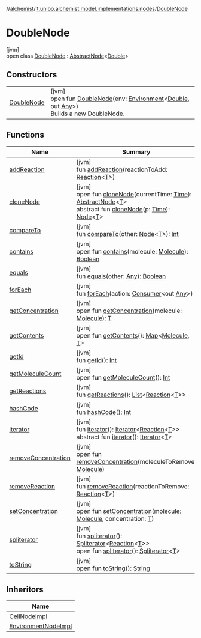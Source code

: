 //[alchemist](../../../index.md)/[it.unibo.alchemist.model.implementations.nodes](../index.md)/[DoubleNode](index.md)

# DoubleNode

[jvm]\
open class [DoubleNode](index.md) : [AbstractNode](../-abstract-node/index.md)<[Double](https://docs.oracle.com/javase/8/docs/api/java/lang/Double.html)>

## Constructors

| | |
|---|---|
| [DoubleNode](-double-node.md) | [jvm]<br>open fun [DoubleNode](-double-node.md)(env: [Environment](../../it.unibo.alchemist.model.interfaces/-environment/index.md)<[Double](https://docs.oracle.com/javase/8/docs/api/java/lang/Double.html), out [Any](https://kotlinlang.org/api/latest/jvm/stdlib/kotlin/-any/index.html)>)<br>Builds a new DoubleNode. |

## Functions

| Name | Summary |
|---|---|
| [addReaction](../-abstract-node/add-reaction.md) | [jvm]<br>fun [addReaction](../-abstract-node/add-reaction.md)(reactionToAdd: [Reaction](../../it.unibo.alchemist.model.interfaces/-reaction/index.md)<[T](../../it.unibo.alchemist.model.implementations.conditions/-generic-molecule-present/index.md)>) |
| [cloneNode](../-abstract-node/clone-node.md) | [jvm]<br>open fun [cloneNode](../-abstract-node/clone-node.md)(currentTime: [Time](../../it.unibo.alchemist.model.interfaces/-time/index.md)): [AbstractNode](../-abstract-node/index.md)<[T](../../it.unibo.alchemist.model.implementations.conditions/-generic-molecule-present/index.md)><br>abstract fun [cloneNode](../../it.unibo.alchemist.model.interfaces/-node/clone-node.md)(p: [Time](../../it.unibo.alchemist.model.interfaces/-time/index.md)): [Node](../../it.unibo.alchemist.model.interfaces/-node/index.md)<[T](../../it.unibo.alchemist.model.implementations.conditions/-generic-molecule-present/index.md)> |
| [compareTo](../-abstract-node/compare-to.md) | [jvm]<br>fun [compareTo](../-abstract-node/compare-to.md)(other: [Node](../../it.unibo.alchemist.model.interfaces/-node/index.md)<[T](../../it.unibo.alchemist.model.implementations.conditions/-generic-molecule-present/index.md)>): [Int](https://kotlinlang.org/api/latest/jvm/stdlib/kotlin/-int/index.html) |
| [contains](../-abstract-node/contains.md) | [jvm]<br>open fun [contains](../-abstract-node/contains.md)(molecule: [Molecule](../../it.unibo.alchemist.model.interfaces/-molecule/index.md)): [Boolean](https://kotlinlang.org/api/latest/jvm/stdlib/kotlin/-boolean/index.html) |
| [equals](../-abstract-node/equals.md) | [jvm]<br>fun [equals](../-abstract-node/equals.md)(other: [Any](https://kotlinlang.org/api/latest/jvm/stdlib/kotlin/-any/index.html)): [Boolean](https://kotlinlang.org/api/latest/jvm/stdlib/kotlin/-boolean/index.html) |
| [forEach](../-abstract-node/for-each.md) | [jvm]<br>fun [forEach](../-abstract-node/for-each.md)(action: [Consumer](https://docs.oracle.com/javase/8/docs/api/java/util/function/Consumer.html)<out [Any](https://kotlinlang.org/api/latest/jvm/stdlib/kotlin/-any/index.html)>) |
| [getConcentration](../-abstract-node/get-concentration.md) | [jvm]<br>open fun [getConcentration](../-abstract-node/get-concentration.md)(molecule: [Molecule](../../it.unibo.alchemist.model.interfaces/-molecule/index.md)): [T](../../it.unibo.alchemist.model.implementations.conditions/-generic-molecule-present/index.md) |
| [getContents](../-abstract-node/get-contents.md) | [jvm]<br>open fun [getContents](../-abstract-node/get-contents.md)(): [Map](https://docs.oracle.com/javase/8/docs/api/java/util/Map.html)<[Molecule](../../it.unibo.alchemist.model.interfaces/-molecule/index.md), [T](../../it.unibo.alchemist.model.implementations.conditions/-generic-molecule-present/index.md)> |
| [getId](../-homogeneous-physical-pedestrian2-d/index.md#2063123767%2FFunctions%2F-267951372) | [jvm]<br>fun [getId](../-homogeneous-physical-pedestrian2-d/index.md#2063123767%2FFunctions%2F-267951372)(): [Int](https://kotlinlang.org/api/latest/jvm/stdlib/kotlin/-int/index.html) |
| [getMoleculeCount](../-abstract-node/get-molecule-count.md) | [jvm]<br>open fun [getMoleculeCount](../-abstract-node/get-molecule-count.md)(): [Int](https://kotlinlang.org/api/latest/jvm/stdlib/kotlin/-int/index.html) |
| [getReactions](../-homogeneous-physical-pedestrian2-d/index.md#-301186114%2FFunctions%2F-267951372) | [jvm]<br>fun [getReactions](../-homogeneous-physical-pedestrian2-d/index.md#-301186114%2FFunctions%2F-267951372)(): [List](https://docs.oracle.com/javase/8/docs/api/java/util/List.html)<[Reaction](../../it.unibo.alchemist.model.interfaces/-reaction/index.md)<[T](../../it.unibo.alchemist.model.implementations.conditions/-generic-molecule-present/index.md)>> |
| [hashCode](../-abstract-node/hash-code.md) | [jvm]<br>fun [hashCode](../-abstract-node/hash-code.md)(): [Int](https://kotlinlang.org/api/latest/jvm/stdlib/kotlin/-int/index.html) |
| [iterator](../-abstract-node/iterator.md) | [jvm]<br>fun [iterator](../-abstract-node/iterator.md)(): [Iterator](https://docs.oracle.com/javase/8/docs/api/java/util/Iterator.html)<[Reaction](../../it.unibo.alchemist.model.interfaces/-reaction/index.md)<[T](../../it.unibo.alchemist.model.implementations.conditions/-generic-molecule-present/index.md)>><br>abstract fun [iterator](../../it.unibo.alchemist.loader.variables/-arbitrary-variable/index.md#-1606146105%2FFunctions%2F-267951372)(): [Iterator](https://docs.oracle.com/javase/8/docs/api/java/util/Iterator.html)<[T](../../it.unibo.alchemist.model.implementations.conditions/-generic-molecule-present/index.md)> |
| [removeConcentration](../-abstract-node/remove-concentration.md) | [jvm]<br>open fun [removeConcentration](../-abstract-node/remove-concentration.md)(moleculeToRemove: [Molecule](../../it.unibo.alchemist.model.interfaces/-molecule/index.md)) |
| [removeReaction](../-abstract-node/remove-reaction.md) | [jvm]<br>fun [removeReaction](../-abstract-node/remove-reaction.md)(reactionToRemove: [Reaction](../../it.unibo.alchemist.model.interfaces/-reaction/index.md)<[T](../../it.unibo.alchemist.model.implementations.conditions/-generic-molecule-present/index.md)>) |
| [setConcentration](../-abstract-node/set-concentration.md) | [jvm]<br>open fun [setConcentration](../-abstract-node/set-concentration.md)(molecule: [Molecule](../../it.unibo.alchemist.model.interfaces/-molecule/index.md), concentration: [T](../../it.unibo.alchemist.model.implementations.conditions/-generic-molecule-present/index.md)) |
| [spliterator](../-abstract-node/spliterator.md) | [jvm]<br>fun [spliterator](../-abstract-node/spliterator.md)(): [Spliterator](https://docs.oracle.com/javase/8/docs/api/java/util/Spliterator.html)<[Reaction](../../it.unibo.alchemist.model.interfaces/-reaction/index.md)<[T](../../it.unibo.alchemist.model.implementations.conditions/-generic-molecule-present/index.md)>><br>open fun [spliterator](../../it.unibo.alchemist.expressions.implementations/-list-tree-node/index.md#-677603448%2FFunctions%2F-267951372)(): [Spliterator](https://docs.oracle.com/javase/8/docs/api/java/util/Spliterator.html)<[T](../../it.unibo.alchemist.model.implementations.conditions/-generic-molecule-present/index.md)> |
| [toString](../-abstract-node/to-string.md) | [jvm]<br>open fun [toString](../-abstract-node/to-string.md)(): [String](https://docs.oracle.com/javase/8/docs/api/java/lang/String.html) |

## Inheritors

| Name |
|---|
| [CellNodeImpl](../-cell-node-impl/index.md) |
| [EnvironmentNodeImpl](../-environment-node-impl/index.md) |
